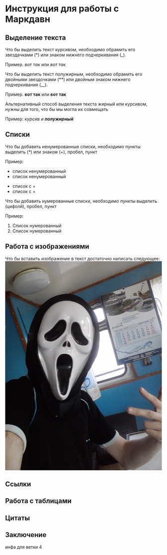 # Инструкция для работы с Маркдавн

## Выделение текста

Что бы выделить текст курсивом, необходимо обрамить его звездачками (*) или знаком нижнего подчеркивания (_). 

Пример. *вот так* или _вот так_

Что бы выделить текст полужирным, необходимо обрамить его двойными звездочками (**) или двойным знаком нижнего подчеркивания (__).

Пример. **вот так** или __вот так__

Альтернативный способ выделения текста жирный или курсивом, нужны для того, что бы мы могла их совмещать

Пример: _курсив и **полужирный**_

## Списки

Что бы добавить ненумерованные списки, необходимо пункты выделить (*) или знаком (+), пробел, пункт

Пример:
* список ненумерованный
* список ненумерованный
+ список с +
+ список с +

Что бы добавить нумерованные списки, необходимо пункты выделить (цифолй), пробел, пункт

Пример:
1. Список нумерованный
2. Список нумерованный

## Работа с изображениями

Что бы вставить изображение в текст достаточно написать следующее:
![Привет, это маска](P300412_09.54_[02].jpg)

## Ссылки

## Работа с таблицами

## Цитаты

## Заключение


инфа для ветки 4
